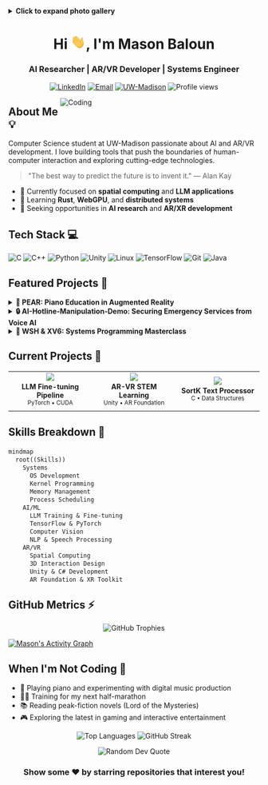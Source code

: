 <details>
  <summary><b>Click to expand photo gallery</b></summary>
  <br>
  <div align="center">
    <table>
      <tr>
        <td><img src="https://user-images.githubusercontent.com/YOUR_ID/dc_trip_1.jpg" width="250px" alt="Capitol Building"/></td>
        <td><img src="https://user-images.githubusercontent.com/YOUR_ID/dc_trip_2.jpg" width="250px" alt="AI Policy Event"/></td>
        <td><img src="https://user-images.githubusercontent.com/YOUR_ID/dc_trip_3.jpg" width="250px" alt="Meeting with Rep. Foster"/></td>
      </tr>
      <tr>
        <td align="center"><i>Capitol Building</i></td>
        <td align="center"><i>AI Policy Event</i></td>
        <td align="center"><i>Meeting with Rep. Foster</i></td>
      </tr>
      <tr>
        <td><img src="https://user-images.githubusercontent.com/YOUR_ID/dc_trip_4.jpg" width="250px" alt="Smithsonian Visit"/></td>
        <td><img src="https://user-images.githubusercontent.com/YOUR_ID/dc_trip_5.jpg" width="250px" alt="Team Photo"/></td>
        <td><img src="https://user-images.githubusercontent.com/YOUR_ID/dc_trip_6.jpg" width="250px" alt="Project Presentation"/></td>
      </tr>
      <tr>
        <td align="center"><i>Smithsonian Visit</i></td>
        <td align="center"><i>Team Photo</i></td>
        <td align="center"><i>Project Presentation</i></td>
      </tr>
    </table>
  </div>
</details><h1 align="center">Hi <img src="https://raw.githubusercontent.com/ABSphreak/ABSphreak/master/gifs/Hi.gif" width="30px">, I'm Mason Baloun</h1>
<h3 align="center">AI Researcher | AR/VR Developer | Systems Engineer</h3>

<p align="center">
  <a href="https://linkedin.com/in/masonbaloun"><img src="https://img.shields.io/badge/-masonbaloun-0077B5?style=flat-square&logo=LinkedIn&logoColor=white" alt="LinkedIn"/></a>
  <a href="mailto:mbaloun@wisc.edu"><img src="https://img.shields.io/badge/-mbaloun@wisc.edu-c14438?style=flat-square&logo=Gmail&logoColor=white" alt="Email"/></a>
  <a href="https://www.cs.wisc.edu/"><img src="https://img.shields.io/badge/UW_Madison-CS-red?style=flat-square" alt="UW-Madison"/></a>
  <img src="https://komarev.com/ghpvc/?username=Mason-Baloun&color=blueviolet&style=flat-square" alt="Profile views" />
</p>

<img align="right" alt="Coding" width="400" src="https://media.giphy.com/media/qgQUggAC3Pfv687qPC/giphy.gif">

## About Me 💡

Computer Science student at UW-Madison passionate about AI and AR/VR development. I love building tools that push the boundaries of human-computer interaction and exploring cutting-edge technologies.

> "The best way to predict the future is to invent it." — Alan Kay

- 🔭 Currently focused on **spatial computing** and **LLM applications**
- 🌱 Learning **Rust**, **WebGPU**, and **distributed systems**
- 💼 Seeking opportunities in **AI research** and **AR/XR development**

## Tech Stack 💻

![C](https://img.shields.io/badge/-C-00599C?style=flat-square&logo=c)
![C++](https://img.shields.io/badge/-C++-00599C?style=flat-square&logo=c%2B%2B)
![Python](https://img.shields.io/badge/-Python-3776AB?style=flat-square&logo=Python&logoColor=white)
![Unity](https://img.shields.io/badge/-Unity-000000?style=flat-square&logo=unity)
![Linux](https://img.shields.io/badge/-Linux-FCC624?style=flat-square&logo=linux&logoColor=black)
![TensorFlow](https://img.shields.io/badge/-TensorFlow-FF6F00?style=flat-square&logo=tensorflow&logoColor=white)
![Git](https://img.shields.io/badge/-Git-F05032?style=flat-square&logo=git&logoColor=white)
![Java](https://img.shields.io/badge/-Java-007396?style=flat-square&logo=java&logoColor=white)

## Featured Projects 🚀

<details>
<summary><b>🎹 PEAR: Piano Education in Augmented Reality</b></summary>
<br>
<b>Problem:</b> Traditional piano learning is expensive, inaccessible, and progress is slow<br>
<b>Solution:</b> AR platform with real-time feedback and AI-powered instruction<br>
<b>Tech:</b> Unity, Meta Quest 3, Gemini/LLMs<br>
<b>Impact:</b> Finalist at UW-Madison's Spring 2024 Demo Night; Creating pathway for affordable music education
</details>

<details>
<summary><b>🔒 AI-Hotline-Manipulation-Demo: Securing Emergency Services from Voice AI</b></summary>
<br>
<b>Problem:</b> Emergency services vulnerable to AI voice models that mimic emotional speech<br>
<b>Solution:</b> Demonstrated vulnerability vectors and proposed countermeasures<br>
<b>Tech:</b> Python, Voice Synthesis, Policy Research<br>
<b>Recognition:</b> Presented to Congressional leaders at CAIP's inaugural Demo Day<br>
<b>Demo:</b> <a href="https://www.loom.com/share/c6a439080a224d848b247dd2085b9668"><img src="https://img.shields.io/badge/Watch-Demo-5CCCE0?style=flat-square&logo=loom" /></a>
</details>

<details>
<summary><b>🐧 WSH & XV6: Systems Programming Masterclass</b></summary>
<br>
<b>Challenge:</b> Building robust, efficient systems software from scratch<br>
<b>Achievements:</b>
<ul>
  <li>Implemented Unix shell with piping, variable substitution, and environment handling</li>
  <li>Extended XV6 kernel with custom system calls and process state tracking</li>
  <li>Optimized for performance while maintaining POSIX compliance</li>
</ul>
<b>Tech:</b> C, Assembly, Linux/XV6
</details>

## Current Projects 🔬

<div align="center">
<table border="0">
<tr>
    <td width="33%" align="center">
        <img src="https://cdn-icons-png.flaticon.com/512/7358/7358397.png" width="50px"><br>
        <strong>LLM Fine-tuning Pipeline</strong><br>
        <sup>PyTorch • CUDA</sup>
    </td>
    <td width="33%" align="center">
        <img src="https://cdn-icons-png.flaticon.com/512/2171/2171322.png" width="50px"><br>
        <strong>AR-VR STEM Learning</strong><br>
        <sup>Unity • AR Foundation</sup>
    </td>
    <td width="33%" align="center">
        <img src="https://cdn-icons-png.flaticon.com/512/2306/2306173.png" width="50px"><br>
        <strong>SortK Text Processor</strong><br>
        <sup>C • Data Structures</sup>
    </td>
</tr>
</table>
</div>

## Skills Breakdown 🧠

```mermaid
mindmap
  root((Skills))
    Systems
      OS Development
      Kernel Programming
      Memory Management
      Process Scheduling
    AI/ML
      LLM Training & Fine-tuning
      TensorFlow & PyTorch
      Computer Vision
      NLP & Speech Processing
    AR/VR
      Spatial Computing
      3D Interaction Design
      Unity & C# Development
      AR Foundation & XR Toolkit
```

## GitHub Metrics ⚡

<p align="center">
  <img src="https://github-profile-trophy.vercel.app/?username=Mason-Baloun&theme=tokyonight&no-frame=true&row=1&column=7" alt="GitHub Trophies" />
</p>

<!-- GitHub Activity Graph -->
<a href="https://github.com/ashutosh00710/github-readme-activity-graph">
  <img alt="Mason's Activity Graph" src="https://github-readme-activity-graph.vercel.app/graph?username=Mason-Baloun&theme=tokyo-night&hide_border=true" />
</a>

## When I'm Not Coding 🌱

- 🎹 Playing piano and experimenting with digital music production
- 🏃‍♂️ Training for my next half-marathon
- 📚 Reading peak-fiction novels (Lord of the Mysteries)
- 🎮 Exploring the latest in gaming and interactive entertainment

<div align="center">
  <img src="https://github-readme-stats.vercel.app/api/top-langs/?username=Mason-Baloun&layout=compact&theme=tokyonight&hide_border=true" alt="Top Languages" />
  <img src="https://github-readme-streak-stats.herokuapp.com/?user=Mason-Baloun&theme=tokyonight&hide_border=true" alt="GitHub Streak" />
</div>

<!-- Dynamic Quote - Updates Daily -->
<p align="center">
  <img src="https://quotes-github-readme.vercel.app/api?type=horizontal&theme=tokyonight" alt="Random Dev Quote" />
</p>

<div align="center">
  
  ### Show some ❤️ by starring repositories that interest you!
  
</div>
